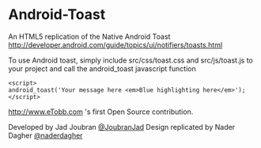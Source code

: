 Android-Toast
=============

An HTML5 replication of the Native Android Toast http://developer.android.com/guide/topics/ui/notifiers/toasts.html

To use Android toast, simply include src/css/toast.css and src/js/toast.js to your project and call the android_toast javascript function

	<script>
	android_toast('Your message here <em>Blue highlighting here</em>');
	</script>


http://www.eTobb.com 's first Open Source contribution.

Developed by Jad Joubran [@JoubranJad](https://twitter.com/joubranjad)
Design replicated by Nader Dagher  [@naderdagher](https://twitter.com/naderdagher)